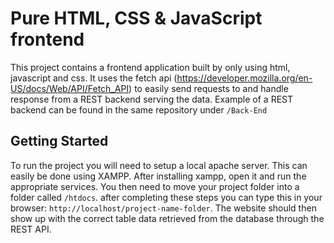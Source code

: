 # Pure HTML, CSS & JavaScript frontend

This project contains a frontend application built by only using html, javascript and css. It uses the fetch api (https://developer.mozilla.org/en-US/docs/Web/API/Fetch_API)
to easily send requests to and handle response from a REST backend serving the data. Example of a REST backend can be found in the same
repository under `/Back-End`

## Getting Started

To run the project you will need to setup a local apache server. This can easily be done using XAMPP. After installing xampp, open it and run
the appropriate services. You then need to move your project folder into a folder called `/htdocs`.
after completing these steps you can type this in your browser: `http://localhost/project-name-folder`.
The website should then show up with the correct table data retrieved from the database through the REST API.



